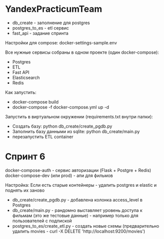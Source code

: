 # YandexPracticumTeam
- db_create - заполнение для postgres
- postgres_to_es - etl сервис
- fast_api - задание спринта


Настройки для compose: docker-settings-sample.env


Все нужные сервисы собраны в одном проекте (один docker-compose):
- Postgres
- ETL
- Fast API
- Elasticsearch
- Redis

Как запустить:
- docker-compose build
- docker-compose -f docker-compose.yml up -d

Запустить в виртуальном окружении (requirements.txt внутри папки):
- Создать базу: python db_create/create_pgdb.py
- Заполнить базу данными из sqlite: python db_create/main.py
- перезапустить ETL container

# Спринт 6
docker-compose-auth - сервис авторизации (Flask + Postgre + Redis)
docker-compose-dev (или prod) - апи для фильмов

Настройка:
Если есть старые контейнеры - удалить postgres и elastic и поднять их заново
- db_create/create_pgdb.py - добавлена колонка access_level в Postgres
- db_create/main.py - рандомно выставляет уровень доступа к фильмам (это же тестовые данные) - например только для пользователей с подпиской
- postgres_to_es/create_etl.py - создать новые схемы (предварительно удалить movies - curl -X DELETE 'http://localhost:9200/movies')
